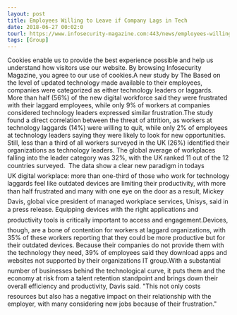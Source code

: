 ```yaml
---
layout: post
title: Employees Willing to Leave if Company Lags in Tech
date: 2018-06-27 00:02:0
tourl: https://www.infosecurity-magazine.com:443/news/employees-willing-to-leave-if/
tags: [Group]
---
```

Cookies enable us to provide the best experience possible and help us understand how visitors use our website. By browsing Infosecurity Magazine, you agree to our use of cookies.A new study by The Based on the level of updated technology made available to their employees, companies were categorized as either technology leaders or laggards. More than half (56%) of the new digital workforce said they were frustrated with their laggard employees, while only 9% of workers at companies considered technology leaders expressed similar frustration.The study found a direct correlation between the threat of attrition, as workers at technology laggards (14%) were willing to quit, while only 2% of employees at technology leaders saying they were likely to look for new opportunities. Still, less than a third of all workers surveyed in the UK (26%) identified their organizations as technology leaders. The global average of workplaces falling into the leader category was 32%, with the UK ranked 11 out of the 12 countries surveyed.  The data show a clear new paradigm in todays UK digital workplace: more than one-third of those who work for technology laggards feel like outdated devices are limiting their productivity, with more than half frustrated and many with one eye on the door as a result, Mickey Davis, global vice president of managed workplace services, Unisys, said in a press release. Equipping devices with the right applications and productivity tools is critically important to access and engagement.Devices, though, are a bone of contention for workers at laggard organizations, with 35% of these workers reporting that they could be more productive but for their outdated devices. Because their companies do not provide them with the technology they need, 39% of employees said they download apps and websites not supported by their organizations IT group.With a substantial number of businesses behind the technological curve, it puts them and the economy at risk from a talent retention standpoint and brings down their overall efficiency and productivity, Davis said. "This not only costs resources but also has a negative impact on their relationship with the employer, with many considering new jobs because of their frustration."
